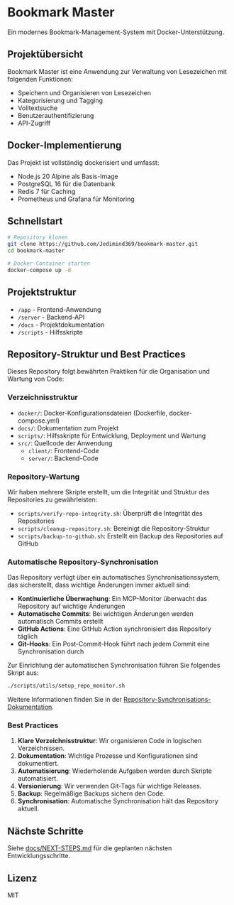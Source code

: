 # Bookmark Master

Ein modernes Bookmark-Management-System mit Docker-Unterstützung.

## Projektübersicht

Bookmark Master ist eine Anwendung zur Verwaltung von Lesezeichen mit folgenden Funktionen:
- Speichern und Organisieren von Lesezeichen
- Kategorisierung und Tagging
- Volltextsuche
- Benutzerauthentifizierung
- API-Zugriff

## Docker-Implementierung

Das Projekt ist vollständig dockerisiert und umfasst:
- Node.js 20 Alpine als Basis-Image
- PostgreSQL 16 für die Datenbank
- Redis 7 für Caching
- Prometheus und Grafana für Monitoring

## Schnellstart

```bash
# Repository klonen
git clone https://github.com/Jedimind369/bookmark-master.git
cd bookmark-master

# Docker-Container starten
docker-compose up -d
```

## Projektstruktur

- `/app` - Frontend-Anwendung
- `/server` - Backend-API
- `/docs` - Projektdokumentation
- `/scripts` - Hilfsskripte

## Repository-Struktur und Best Practices

Dieses Repository folgt bewährten Praktiken für die Organisation und Wartung von Code:

### Verzeichnisstruktur

- `docker/`: Docker-Konfigurationsdateien (Dockerfile, docker-compose.yml)
- `docs/`: Dokumentation zum Projekt
- `scripts/`: Hilfsskripte für Entwicklung, Deployment und Wartung
- `src/`: Quellcode der Anwendung
  - `client/`: Frontend-Code
  - `server/`: Backend-Code

### Repository-Wartung

Wir haben mehrere Skripte erstellt, um die Integrität und Struktur des Repositories zu gewährleisten:

- `scripts/verify-repo-integrity.sh`: Überprüft die Integrität des Repositories
- `scripts/cleanup-repository.sh`: Bereinigt die Repository-Struktur
- `scripts/backup-to-github.sh`: Erstellt ein Backup des Repositories auf GitHub

### Automatische Repository-Synchronisation

Das Repository verfügt über ein automatisches Synchronisationssystem, das sicherstellt, dass wichtige Änderungen immer aktuell sind:

- **Kontinuierliche Überwachung**: Ein MCP-Monitor überwacht das Repository auf wichtige Änderungen
- **Automatische Commits**: Bei wichtigen Änderungen werden automatisch Commits erstellt
- **GitHub Actions**: Eine GitHub Action synchronisiert das Repository täglich
- **Git-Hooks**: Ein Post-Commit-Hook führt nach jedem Commit eine Synchronisation durch

Zur Einrichtung der automatischen Synchronisation führen Sie folgendes Skript aus:

```bash
./scripts/utils/setup_repo_monitor.sh
```

Weitere Informationen finden Sie in der [Repository-Synchronisations-Dokumentation](docs/repo_sync.md).

### Best Practices

1. **Klare Verzeichnisstruktur**: Wir organisieren Code in logischen Verzeichnissen.
2. **Dokumentation**: Wichtige Prozesse und Konfigurationen sind dokumentiert.
3. **Automatisierung**: Wiederholende Aufgaben werden durch Skripte automatisiert.
4. **Versionierung**: Wir verwenden Git-Tags für wichtige Releases.
5. **Backup**: Regelmäßige Backups sichern den Code.
6. **Synchronisation**: Automatische Synchronisation hält das Repository aktuell.

## Nächste Schritte

Siehe [docs/NEXT-STEPS.md](docs/NEXT-STEPS.md) für die geplanten nächsten Entwicklungsschritte.

## Lizenz

MIT